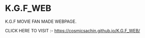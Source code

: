 # K.G.F_WEB
K.G.F MOVIE FAN MADE WEBPAGE.


CLICK HERE TO VISIT :- https://cosmicsachin.github.io/K.G.F_WEB/
